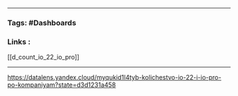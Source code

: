 
___
### Tags: #Dashboards
### Links : 
[[d_count_io_22_io_pro]]

___
https://datalens.yandex.cloud/myqukid1l4tyb-kolichestvo-io-22-i-io-pro-po-kompaniyam?state=d3d1231a458
